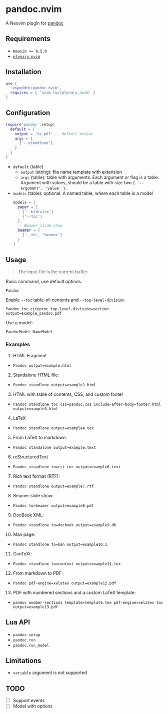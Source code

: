 # pandoc.nvim

A Neovim plugin for [pandoc](https://pandoc.org)

## Requirements

- `Neovim >= 0.5.0`
- [`plenary.nvim`](https://github.com/nvim-lua/plenary.nvim)

## Installation

```lua
use {
  'aspeddro/pandoc.nvim',
  requires = { 'nvim-lua/plenary.nvim' }
}
```

## Configuration

```lua
require'pandoc'.setup{
  default = {
    output = '%s.pdf' -- default output
    args = {
      {'--standlone'}
    }
  }
}
```

- `default` (table)
  - `output` (string): file name template with extension
  - `args` (table): table with arguments. Each argument or flag is a table. Argument with values, should be a table with size two `{ '--argument', 'value' }`.
- `models` (table): optional. A named table, where each table is a model
  ```lua
  models = {
    paper = {
      {'--biblatex'}
      {'--toc'}
    },
    -- Beamer slide show
    beamer = {
      {'--to', 'beamer'}
    }
  }
  ```

## Usage

> The input file is the current buffer

Basic command, use default options:

```
Pandoc
```

Enable `--toc` table-of-contents and `--top-level-division`
```
Pandoc toc citeproc top-level-division=section output=example_pandoc.pdf
```

Use a model:
```
PandocModel NameModel
```

### Examples

1. HTML Fragment
  - `Pandoc output=example.html`
2. Standalone HTML file:
  - `Pandoc standlone output=example2.html`
3. HTML with table of contents, CSS, and custom footer
  - `Pandoc standlone toc css=pandoc.css include-after-body=footer.html output=example3.html`
4. LaTeX
  - `Pandoc standlone output=example4.tex`
5. From LaTeX to markdown:
  - `Pandoc standalone output=example.text`
6. reStructuredText
  - `Pandoc standlone to=rst toc output=example6.text`
7. Rich text format (RTF):
  - `Pandoc standlone output=example7.rtf`
8. Beamer slide show:
  - `Pandoc to=beamer output=example8.pdf`
9. DocBook XML:
  - `Pandoc standlone to=docbook output=example9.db`
10. Man page:
  - `Pandoc standlone to=man output=example10.1`
11. ConTeXt:
  - `Pandoc standlone to=context output=example11.tex`
12. From markdown to PDF:
  - `Pandoc pdf-engine=xelatex output=example12.pdf`
13. PDF with numbered sections and a custom LaTeX template:
  - `pandoc number-sections template=template.tex pdf-engine=xelatex toc output=example13.pdf`

## Lua API

- `pandoc.setup`
- `pandoc.run`
- `pandoc.run_model`

## Limitations

- `variable` argument is not supported

## TODO

- [ ] Support events
- [ ] Model with options
